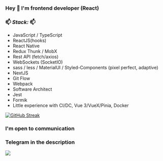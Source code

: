 ### Hey 👋 I'm frontend developer (React)

### 📫 _Stack:_ 📫

- JavaScript / TypeScript
- ReactJS(hooks)
- React Native
- Redux Thunk / MobX
- Rest API (fetch/axios)
- WebSockets (SocketIO)
- sass / less / MaterialUI / Styled-Components (pixel perfect, adaptive)
- NextJS
- Git Flow
- Webpack
- Software Architect
- Jest
- Formik
- Little experience with CI/DC, Vue 3/VueX/Pinia, Docker

[![GitHub Streak](https://github-readme-streak-stats.herokuapp.com/?user=illarjonov)](https://git.io/streak-stats)

### I'm open to communication
### Telegram in the description


![](https://komarev.com/ghpvc/?username=illarjonov)

